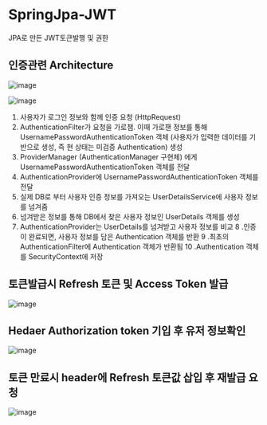 # SpringJpa-JWT
JPA로 만든 JWT토큰발행 및 권한


## 인증관련 Architecture

![image](https://user-images.githubusercontent.com/79193811/211472419-333a5a45-b535-4886-8023-9faa0b3d40d5.png)

![image](https://user-images.githubusercontent.com/79193811/211473295-6a5fddc1-7ab7-42d1-b58c-8690c18091dc.png)

1. 사용자가 로그인 정보와 함께 인증 요청 (HttpRequest)
2. AuthenticationFilter가 요청을 가로챔. 이때 가로챈 정보를 통해 UsernamePasswordAuthenticationToken 객체 (사용자가 입력한 데이터를 기반으로 생성, 즉 현 상태는 미검증 Authentication) 생성
3. ProviderManager (AuthenticationManager 구현체) 에게 UsernamePasswordAuthenticationToken 객체를 전달
4. AuthenticationProvider에 UsernamePasswordAuthenticationToken 객체를 전달
5. 실제 DB로 부터 사용자 인증 정보를 가져오는 UserDetailsService에 사용자 정보를 넘겨줌
6. 넘겨받은 정보를 통해 DB에서 찾은 사용자 정보인 UserDetails 객체를 생성
7. AuthenticationProvider는 UserDetails를 넘겨받고 사용자 정보를 비교
8 .인증이 완료되면, 사용자 정보를 담은 Authentication 객체를 반환
9 .최초의 AuthenticationFilter에 Authentication 객체가 반환됨
10 .Authentication 객체를 SecurityContext에 저장

## 토큰발급시 Refresh 토큰 및 Access Token 발급

![image](https://user-images.githubusercontent.com/79193811/211472872-54801e66-bf5d-45b5-9aa1-b4c8ae64c94f.png)

## Hedaer Authorization token 기입 후 유저 정보확인

![image](https://user-images.githubusercontent.com/79193811/211472982-130c0679-f30f-4754-b54f-96d06d40cca8.png)


## 토큰 만료시 header에 Refresh 토큰값 삽입 후 재발급 요청

![image](https://user-images.githubusercontent.com/79193811/211473110-ad50bd41-8efe-4ad1-89df-c90345b89c20.png)
